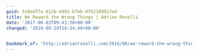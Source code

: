 ```yaml
---
guid: 5c8ed77e-612b-4492-b7eb-0f62109917ed
title: We Reward the Wrong Things | Adrian Roselli
date: '2017-06-03T09:43:30+00:00'
changed: '2019-09-24T14:34:40+00:00'


bookmark_of: 'http://adrianroselli.com/2016/06/we-reward-the-wrong-things.html'
---
```




